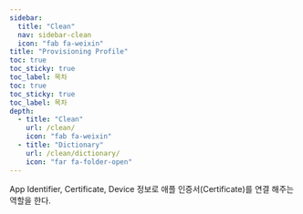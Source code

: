 ```yaml
---
sidebar:
  title: "Clean"
  nav: sidebar-clean
  icon: "fab fa-weixin"
title: "Provisioning Profile"
toc: true
toc_sticky: true
toc_label: 목차
toc: true
toc_sticky: true
toc_label: 목차
depth: 
  - title: "Clean"
    url: /clean/
    icon: "fab fa-weixin"
  - title: "Dictionary"
    url: /clean/dictionary/
    icon: "far fa-folder-open"
---
```

App Identifier, Certificate, Device 정보로 애플 인증서(Certificate)를 연결 해주는 역할을 한다.
